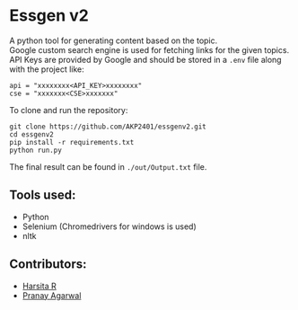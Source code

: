 # Essgen v2 

A python tool for generating content based on the topic.<br/>
Google custom search engine is used for fetching links for the given topics.<br/>
API Keys are provided by Google and should be stored in a `.env` file along with the project like:<br/>
```
api = "xxxxxxxx<API_KEY>xxxxxxxx"
cse = "xxxxxxx<CSE>xxxxxxx"
```

To clone and run the repository:<br/>

```
git clone https://github.com/AKP2401/essgenv2.git
cd essgenv2
pip install -r requirements.txt
python run.py
```

The final result can be found in `./out/Output.txt` file.

## Tools used:
  * Python
  * Selenium (Chromedrivers for windows is used)
  * nltk

## Contributors:
  * [Harsita R](https://github.com/harsita122)
  * [Pranay Agarwal](https://github.com/Pranay221)
